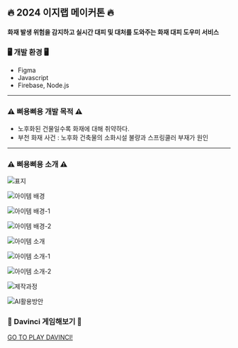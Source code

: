 ## 🔥 2024 이지랩 메이커톤 🔥
#### 화재 발생 위험을 감지하고 실시간 대피 및 대처를 도와주는 화재 대피 도우미 서비스



### 🖥️ 개발 환경 🖥️
* Figma
* Javascript
* Firebase, Node.js
---


### ⚠️ 삐용삐용 개발 목적 ⚠️
* 노후화된 건물일수록 화재에 대해 취약하다.
* 부천 화재 사건 : 노후화 건축물의 소화시설 불량과 스프링쿨러 부재가 원인
---



### ⚠️ 삐용삐용 소개 ⚠️
![표지](https://github.com/user-attachments/assets/8bca7e65-5cb1-4c7f-be84-93259c9febd8)



![아이템 배경](https://github.com/user-attachments/assets/ff1c5320-a709-4016-b155-7384ac95e1dd)



![아이템 배경-1](https://github.com/user-attachments/assets/4704289f-611b-438f-b1ec-903ba514591c)



![아이템 배경-2](https://github.com/user-attachments/assets/6157bd20-d334-4afe-bdb8-420676e37d58)




![아이템 소개](https://github.com/user-attachments/assets/40faaba1-4b2f-4310-bf18-58f42eb00e09)



![아이템 소개-1](https://github.com/user-attachments/assets/e4ec2271-06d8-4905-b104-f4227a1d50a9)



![아이템 소개-2](https://github.com/user-attachments/assets/b8dec7c6-65fb-4eea-8e33-cf0f558db7a7)



![제작과정](https://github.com/user-attachments/assets/98289aaf-556b-407e-a391-8ac9f2c02b33)



![AI활용방안](https://github.com/user-attachments/assets/6af6db8c-5b64-4b73-9254-018dd65263de)



### 👾 Davinci 게임해보기 👾
[GO TO PLAY DAVINCI!](https://swcontest-e2cf1.firebaseapp.com/)
